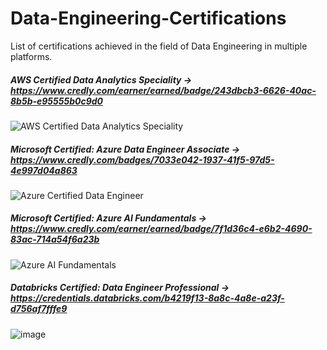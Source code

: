 # Data-Engineering-Certifications
List of certifications achieved in the field of Data Engineering in multiple platforms.

##### AWS Certified Data Analytics Speciality -> https://www.credly.com/earner/earned/badge/243dbcb3-6626-40ac-8b5b-e95555b0c9d0

![AWS Certified Data Analytics Speciality](https://user-images.githubusercontent.com/35566310/229422850-bd164c7c-d598-4900-a2f4-16cdbac8537d.png)

##### Microsoft Certified: Azure Data Engineer Associate -> https://www.credly.com/badges/7033e042-1937-41f5-97d5-4e997d04a863

![Azure Certified Data Engineer](https://user-images.githubusercontent.com/35566310/229422902-42113d2b-fa44-4cfc-a7ee-c814f872ec72.jpg)

##### Microsoft Certified: Azure AI Fundamentals -> https://www.credly.com/earner/earned/badge/7f1d36c4-e6b2-4690-83ac-714a54f6a23b

![Azure AI Fundamentals](https://user-images.githubusercontent.com/35566310/229422970-250b2650-c64b-45a7-9afe-7dd1e97edac6.jpg)

##### Databricks Certified: Data Engineer Professional -> https://credentials.databricks.com/b4219f13-8a8c-4a8e-a23f-d756af7fffe9

![image](https://github.com/VishanthSurresh/Data-Engineering-Certifications/assets/35566310/a962c7d8-f449-411c-bd97-e1f9b1c6a57b)


